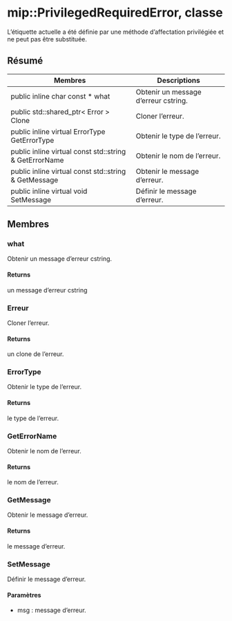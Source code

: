 # <a name="class-mipprivilegedrequirederror"></a>mip::PrivilegedRequiredError, classe 
L’étiquette actuelle a été définie par une méthode d’affectation privilégiée et ne peut pas être substituée.
## <a name="summary"></a>Résumé
 Membres                        | Descriptions                                
--------------------------------|---------------------------------------------
public inline char const  * what | Obtenir un message d’erreur cstring.
public std::shared_ptr< Error > Clone | Cloner l’erreur.
public inline virtual ErrorType GetErrorType | Obtenir le type de l’erreur.
public inline virtual const std::string & GetErrorName | Obtenir le nom de l’erreur.
public inline virtual const std::string & GetMessage | Obtenir le message d’erreur.
public inline virtual void SetMessage | Définir le message d’erreur.
## <a name="members"></a>Membres
### <a name="what"></a>what
Obtenir un message d’erreur cstring.
#### <a name="returns"></a>Returns
un message d’erreur cstring
### <a name="error"></a>Erreur
Cloner l’erreur.
#### <a name="returns"></a>Returns
un clone de l’erreur.
### <a name="errortype"></a>ErrorType
Obtenir le type de l’erreur.
#### <a name="returns"></a>Returns
le type de l’erreur.
### <a name="geterrorname"></a>GetErrorName
Obtenir le nom de l’erreur.
#### <a name="returns"></a>Returns
le nom de l’erreur.
### <a name="getmessage"></a>GetMessage
Obtenir le message d’erreur.
#### <a name="returns"></a>Returns
le message d’erreur.
### <a name="setmessage"></a>SetMessage
Définir le message d’erreur.
#### <a name="parameters"></a>Paramètres
* msg : message d’erreur.